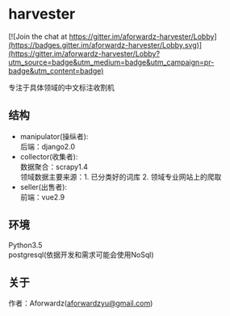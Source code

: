 # harvester

[![Join the chat at https://gitter.im/aforwardz-harvester/Lobby](https://badges.gitter.im/aforwardz-harvester/Lobby.svg)](https://gitter.im/aforwardz-harvester/Lobby?utm_source=badge&utm_medium=badge&utm_campaign=pr-badge&utm_content=badge)  

专注于具体领域的中文标注收割机

## 结构
- manipulator(操纵者):  
后端：django2.0  
- collector(收集者):  
数据聚合：scrapy1.4  
领域数据主要来源：1. 已分类好的词库  2. 领域专业网站上的爬取  
- seller(出售者):  
前端：vue2.9  

## 环境
Python3.5  
postgresql(依据开发和需求可能会使用NoSql)  

## 关于
作者：Aforwardz(aforwardzyu@gmail.com)  

